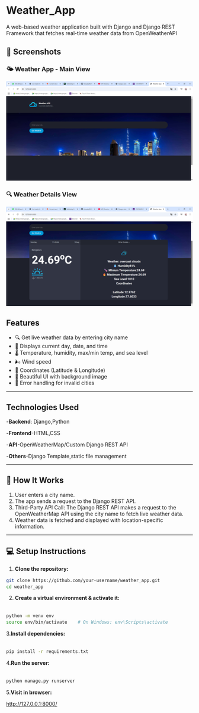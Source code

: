 # Weather_App
A web-based weather application built with Django and Django REST Framework that fetches real-time weather data from OpenWeatherAPI

## 📸 Screenshots

### 🌤️ Weather App - Main View
![Main View](static/images/Screenshots.png)

### 🔍 Weather Details View
![Weather Details](static/images/Screenshot2.png)


## Features

- 🔍 Get live weather data by entering city name
- 📅 Displays current day, date, and time
- 🌡️ Temperature, humidity, max/min temp, and sea level
- 🌬️ Wind speed
- 📍 Coordinates (Latitude & Longitude)
- 🌈 Beautiful UI with background image
- 🧠 Error handling for invalid cities

----

## Technologies Used

-**Backend**: Django,Python

-**Frontend**-HTML,CSS

-**API**-OpenWeatherMap/Custom Django REST API

-**Others**-Django Template,static file management


---

## 🔧 How It Works

1. User enters a city name.
2. The app sends a request to the Django REST API.
3. Third-Party API Call:
   The Django REST API makes a request to the OpenWeatherMap API using the city name to fetch live weather data.
4. Weather data is fetched and displayed with location-specific information.

---

## 💻 Setup Instructions

1. **Clone the repository:**

```bash
git clone https://github.com/your-username/weather_app.git
cd weather_app
```
2. **Create a virtual environment & activate it:**

```bash

python -m venv env
source env/bin/activate    # On Windows: env\Scripts\activate
```
3.**Install dependencies:**

```bash

pip install -r requirements.txt
```
4.**Run the server:**

```bash

python manage.py runserver
```
5.**Visit in browser:**

http://127.0.0.1:8000/



